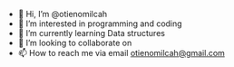 - 👋 Hi, I’m @otienomilcah
- 👀 I’m interested in programming and coding
- 🌱 I’m currently learning Data structures
- 💞️ I’m looking to collaborate on 
- 📫 How to reach me via email otienomilcah@gmail.com

<!---
otienomilcah/otienomilcah is a ✨ special ✨ repository because its `README.md` (this file) appears on your GitHub profile.
You can click the Preview link to take a look at your changes.
--->
